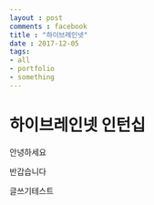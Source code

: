 ```yaml
---
layout : post
comments : facebook
title : "하이브레인넷"
date : 2017-12-05
tags:
- all
- portfolio
- something
---
```



하이브레인넷 인턴십
==================

안녕하세요

반갑습니다

글쓰기테스트
